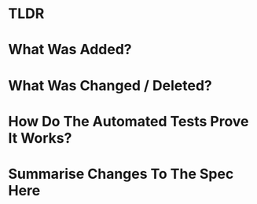 # TLDR

# What Was Added?

# What Was Changed / Deleted?

# How Do The Automated Tests Prove It Works?

# Summarise Changes To The Spec Here